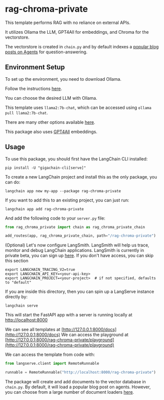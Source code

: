 
# rag-chroma-private

This template performs RAG with no reliance on external APIs. 

It utilizes Ollama the LLM, GPT4All for embeddings, and Chroma for the vectorstore.

The vectorstore is created in `chain.py` and by default indexes a [popular blog posts on Agents](https://lilianweng.github.io/posts/2023-06-23-agent/) for question-answering. 

## Environment Setup

To set up the environment, you need to download Ollama. 

Follow the instructions [here](https://python.langchain.com/docs/integrations/chat/ollama). 

You can choose the desired LLM with Ollama. 

This template uses `llama2:7b-chat`, which can be accessed using `ollama pull llama2:7b-chat`.

There are many other options available [here](https://ollama.ai/library).

This package also uses [GPT4All](https://python.langchain.com/docs/integrations/text_embedding/gpt4all) embeddings. 

## Usage

To use this package, you should first have the LangChain CLI installed:

```shell
pip install -U "gigachain-cli[serve]"
```

To create a new LangChain project and install this as the only package, you can do:

```shell
langchain app new my-app --package rag-chroma-private
```

If you want to add this to an existing project, you can just run:

```shell
langchain app add rag-chroma-private
```

And add the following code to your `server.py` file:
```python
from rag_chroma_private import chain as rag_chroma_private_chain

add_routes(app, rag_chroma_private_chain, path="/rag-chroma-private")
```

(Optional) Let's now configure LangSmith. LangSmith will help us trace, monitor and debug LangChain applications. LangSmith is currently in private beta, you can sign up [here](https://smith.langchain.com/). If you don't have access, you can skip this section

```shell
export LANGCHAIN_TRACING_V2=true
export LANGCHAIN_API_KEY=<your-api-key>
export LANGCHAIN_PROJECT=<your-project>  # if not specified, defaults to "default"
```

If you are inside this directory, then you can spin up a LangServe instance directly by:

```shell
langchain serve
```

This will start the FastAPI app with a server is running locally at 
[http://localhost:8000](http://localhost:8000)

We can see all templates at [http://127.0.0.1:8000/docs](http://127.0.0.1:8000/docs)
We can access the playground at [http://127.0.0.1:8000/rag-chroma-private/playground](http://127.0.0.1:8000/rag-chroma-private/playground)  

We can access the template from code with:

```python
from langserve.client import RemoteRunnable

runnable = RemoteRunnable("http://localhost:8000/rag-chroma-private")
```

The package will create and add documents to the vector database in `chain.py`. By default, it will load a popular blog post on agents. However, you can choose from a large number of document loaders [here](https://python.langchain.com/docs/integrations/document_loaders).
